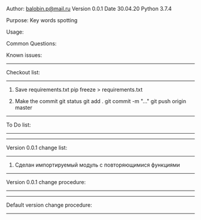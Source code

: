 Author: balobin.p@mail.ru
Version 0.0.1
Date 30.04.20
Python 3.7.4

Purpose:
Key words spotting

Usage:

Common Questions:

Known issues:

************************************************************************************************************************
Checkout list:
************************************************************************************************************************
1. Save requirements.txt
pip freeze > requirements.txt

2. Make the commit
git status
git add .
git commit -m "..."
git push origin master

************************************************************************************************************************
To Do list:
************************************************************************************************************************


************************************************************************************************************************
Version 0.0.1 change list:
************************************************************************************************************************
1. Сделан импортируемый модуль с повторяющимися функциями

************************************************************************************************************************
Version 0.0.1 change procedure:
************************************************************************************************************************

************************************************************************************************************************
Default version change procedure:
************************************************************************************************************************

